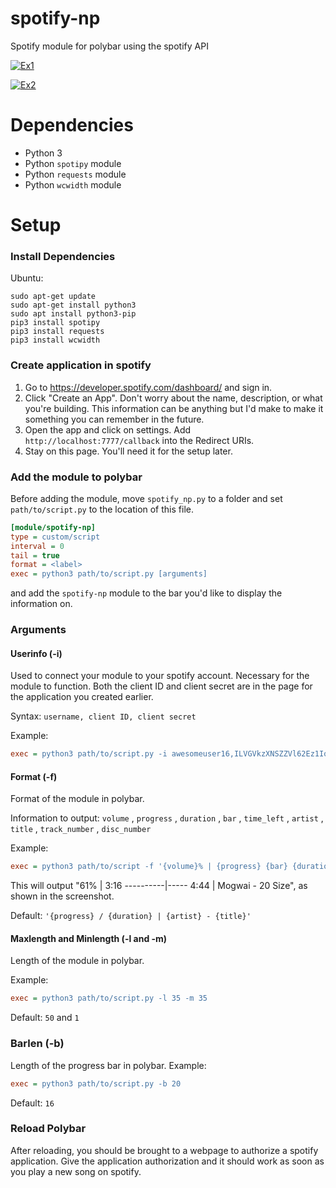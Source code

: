 # spotify-np
Spotify module for polybar using the spotify API


[![Ex1](http://benji42.u.catgirlsare.sexy/TEMq.png)](http://benji42.u.catgirlsare.sexy/TEMq.png)

[![Ex2](http://benji42.u.catgirlsare.sexy/X_3F.png)](http://benji42.u.catgirlsare.sexy/X_3F.png)

# Dependencies
- Python 3
- Python `spotipy` module
- Python `requests` module
- Python `wcwidth` module

# Setup
### Install Dependencies
Ubuntu:
```
sudo apt-get update
sudo apt-get install python3
sudo apt install python3-pip
pip3 install spotipy
pip3 install requests
pip3 install wcwidth
```
### Create application in spotify
1. Go to https://developer.spotify.com/dashboard/ and sign in.
2. Click "Create an App". Don't worry about the name, description, or what you're building. This information can be anything but I'd make to make it something you can remember in the future.
3. Open the app and click on settings. Add `http://localhost:7777/callback` into the Redirect URIs.
4. Stay on this page. You'll need it for the setup later.

### Add the module to polybar
Before adding the module, move `spotify_np.py` to a folder and set `path/to/script.py` to the location of this file.
~~~ ini
[module/spotify-np]
type = custom/script
interval = 0
tail = true
format = <label>
exec = python3 path/to/script.py [arguments]
~~~
and add the `spotify-np` module to the bar you'd like to display the information on.

### Arguments
#### Userinfo (-i)
Used to connect your module to your spotify account. Necessary for the module to function. Both the client ID and client secret are in the page for the application you created earlier.

Syntax: `username, client ID, client secret`

Example:
~~~ini
exec = python3 path/to/script.py -i awesomeuser16,ILVGVkzXNSZZVl62Ez1IooYA75RdaOY0,CTL6hA8nmhJ3QqWf7jsQmXWf8QvOtX7e
~~~
#### Format (-f)
Format of the module in polybar.

Information to output:
`volume` , `progress` , `duration` , `bar` , `time_left` , `artist` , `title` , `track_number` , `disc_number`

Example:
~~~ini
exec = python3 path/to/script -f '{volume}% | {progress} {bar} {duration} | {artist} - {title}'
~~~
This will output "61% | 3:16 ----------|----- 4:44 | Mogwai - 20 Size", as shown in the screenshot.

Default: `'{progress} / {duration} | {artist} - {title}'`

#### Maxlength and Minlength (-l and -m)
Length of the module in polybar.

Example:
~~~ini
exec = python3 path/to/script.py -l 35 -m 35
~~~
Default: `50` and `1`

### Barlen (-b)
Length of the progress bar in polybar.
Example:
~~~ini
exec = python3 path/to/script.py -b 20
~~~
Default: `16`

### Reload Polybar
After reloading, you should be brought to a webpage to authorize a spotify application. Give the application authorization and it should work as soon as you play a new song on spotify.
